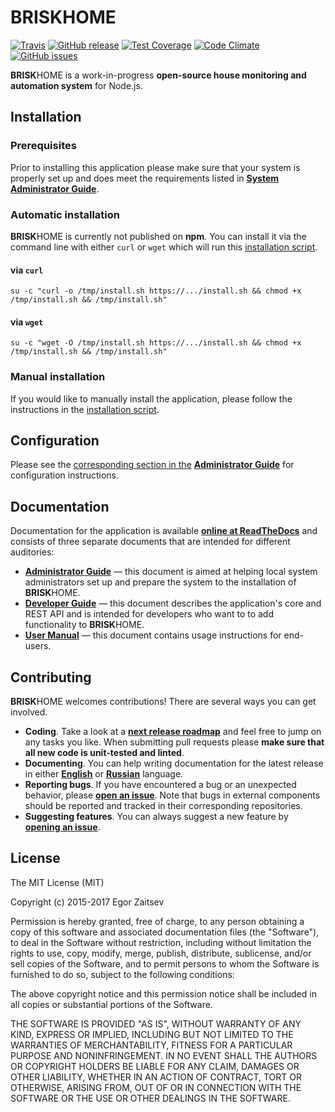 # BRISKHOME
[![Travis](https://img.shields.io/travis/heuels/briskhome.svg?style=flat-square)](https://travis-ci.org/heuels/briskhome) [![GitHub release](https://img.shields.io/github/release/heuels/briskhome.svg?style=flat-square)](https://github.com/heuels/briskhome/releases/latest) [![Test Coverage](https://img.shields.io/codeclimate/coverage/github/heuels/briskhome.svg?style=flat-square)](https://codeclimate.com/github/heuels/briskhome/coverage) [![Code Climate](https://img.shields.io/codeclimate/github/heuels/briskhome.svg?style=flat-square)](https://codeclimate.com/github/heuels/briskhome) [![GitHub issues](https://img.shields.io/github/issues/heuels/briskhome.svg?style=flat-square)](https://github.com/heuels/briskhome/issues)

**BRISK**HOME is a work-in-progress **open-source house monitoring and automation system** for Node.js.

## Installation
### Prerequisites
Prior to installing this application please make sure that your system is properly set up and does meet the requirements listed in **[System Administrator Guide]()**.

### Automatic installation
**BRISK**HOME is currently not published on **npm**. You can install it via the command line with either `curl` or `wget` which will run this [installation script]().

#### via `curl`
```shell
su -c "curl -o /tmp/install.sh https://.../install.sh && chmod +x /tmp/install.sh && /tmp/install.sh"
```

#### via `wget`
```shell
su -c "wget -O /tmp/install.sh https://.../install.sh && chmod +x /tmp/install.sh && /tmp/install.sh"
```

### Manual installation
If you would like to manually install the application, please follow the instructions in the [installation script]().

## Configuration

Please see the [corresponding section in the]() **[Administrator Guide]()** for configuration instructions.

## Documentation
Documentation for the application is available **[online at ReadTheDocs]()** and consists of three separate documents that are intended for different auditories:
* **[Administrator Guide]()** — this document is aimed at helping local system administrators set up and prepare the system to the installation of **BRISK**HOME.
* **[Developer Guide]()** — this document describes the application's core and REST API and is intended for developers who want to to add functionality to **BRISK**HOME.
* **[User Manual]()** — this document contains usage instructions for end-users.

## Contributing
**BRISK**HOME welcomes contributions! There are several ways you can get involved.

* **Coding**. Take a look at a **[next release roadmap]()** and feel free to jump on any tasks you like. When submitting pull requests please **make sure that all new code is unit-tested and linted**.
* **Documenting**. You can help writing documentation for the latest release in either **[English]()** or **[Russian]()** language.
* **Reporting bugs**. If you have encountered a bug or an unexpected behavior, please **[open an issue]()**. Note that bugs in external components should be reported and tracked in their corresponding repositories.
* **Suggesting features**. You can always suggest a new feature by **[opening an issue]()**.

## License
The MIT License (MIT)

Copyright (c) 2015-2017 Egor Zaitsev

Permission is hereby granted, free of charge, to any person obtaining a copy of this software and associated documentation files (the "Software"), to deal in the Software without restriction, including without limitation the rights to use, copy, modify, merge, publish, distribute, sublicense, and/or sell copies of the Software, and to permit persons to whom the Software is furnished to do so, subject to the following conditions:

The above copyright notice and this permission notice shall be included in all copies or substantial portions of the Software.

THE SOFTWARE IS PROVIDED "AS IS", WITHOUT WARRANTY OF ANY KIND, EXPRESS OR IMPLIED, INCLUDING BUT NOT LIMITED TO THE WARRANTIES OF MERCHANTABILITY, FITNESS FOR A PARTICULAR PURPOSE AND NONINFRINGEMENT. IN NO EVENT SHALL THE AUTHORS OR COPYRIGHT HOLDERS BE LIABLE FOR ANY CLAIM, DAMAGES OR OTHER LIABILITY, WHETHER IN AN ACTION OF CONTRACT, TORT OR OTHERWISE, ARISING FROM, OUT OF OR IN CONNECTION WITH THE SOFTWARE OR THE USE OR OTHER DEALINGS IN THE SOFTWARE.
